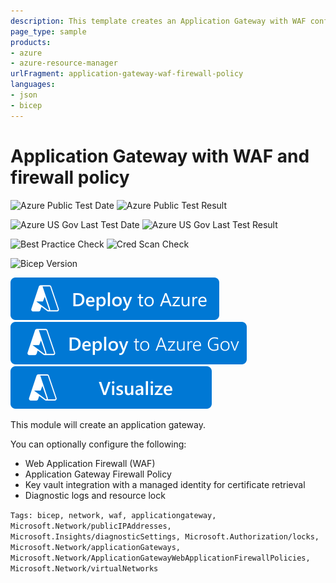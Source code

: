 ```yaml
---
description: This template creates an Application Gateway with WAF configured along with a firewall policy
page_type: sample
products:
- azure
- azure-resource-manager
urlFragment: application-gateway-waf-firewall-policy
languages:
- json
- bicep
---
```

# Application Gateway with WAF and firewall policy

![Azure Public Test Date](https://azurequickstartsservice.blob.core.windows.net/badges/quickstarts/microsoft.network/application-gateway-waf-firewall-policy/PublicLastTestDate.svg)
![Azure Public Test Result](https://azurequickstartsservice.blob.core.windows.net/badges/quickstarts/microsoft.network/application-gateway-waf-firewall-policy/PublicDeployment.svg)

![Azure US Gov Last Test Date](https://azurequickstartsservice.blob.core.windows.net/badges/quickstarts/microsoft.network/application-gateway-waf-firewall-policy/FairfaxLastTestDate.svg)
![Azure US Gov Last Test Result](https://azurequickstartsservice.blob.core.windows.net/badges/quickstarts/microsoft.network/application-gateway-waf-firewall-policy/FairfaxDeployment.svg)

![Best Practice Check](https://azurequickstartsservice.blob.core.windows.net/badges/quickstarts/microsoft.network/application-gateway-waf-firewall-policy/BestPracticeResult.svg)
![Cred Scan Check](https://azurequickstartsservice.blob.core.windows.net/badges/quickstarts/microsoft.network/application-gateway-waf-firewall-policy/CredScanResult.svg)

![Bicep Version](https://azurequickstartsservice.blob.core.windows.net/badges/quickstarts/microsoft.network/application-gateway-waf-firewall-policy/BicepVersion.svg)

[![Deploy To Azure](https://raw.githubusercontent.com/Azure/azure-quickstart-templates/master/1-CONTRIBUTION-GUIDE/images/deploytoazure.svg?sanitize=true)](https://portal.azure.com/#create/Microsoft.Template/uri/https%3A%2F%2Fraw.githubusercontent.com%2FAzure%2Fazure-quickstart-templates%2Fmaster%2Fquickstarts%2Fmicrosoft.network%2Fapplication-gateway-waf-firewall-policy%2Fazuredeploy.json)
[![Deploy To Azure US Gov](https://raw.githubusercontent.com/Azure/azure-quickstart-templates/master/1-CONTRIBUTION-GUIDE/images/deploytoazuregov.svg?sanitize=true)](https://portal.azure.us/#create/Microsoft.Template/uri/https%3A%2F%2Fraw.githubusercontent.com%2FAzure%2Fazure-quickstart-templates%2Fmaster%2Fquickstarts%2Fmicrosoft.network%2Fapplication-gateway-waf-firewall-policy%2Fazuredeploy.json)
[![Visualize](https://raw.githubusercontent.com/Azure/azure-quickstart-templates/master/1-CONTRIBUTION-GUIDE/images/visualizebutton.svg?sanitize=true)](http://armviz.io/#/?load=https%3A%2F%2Fraw.githubusercontent.com%2FAzure%2Fazure-quickstart-templates%2Fmaster%2Fquickstarts%2Fmicrosoft.network%2Fapplication-gateway-waf-firewall-policy%2Fazuredeploy.json)

This module will create an application gateway.

You can optionally configure the following:
- Web Application Firewall (WAF)
- Application Gateway Firewall Policy
- Key vault integration with a managed identity for certificate retrieval
- Diagnostic logs and resource lock

`Tags: bicep, network, waf, applicationgateway, Microsoft.Network/publicIPAddresses, Microsoft.Insights/diagnosticSettings, Microsoft.Authorization/locks, Microsoft.Network/applicationGateways, Microsoft.Network/ApplicationGatewayWebApplicationFirewallPolicies, Microsoft.Network/virtualNetworks`